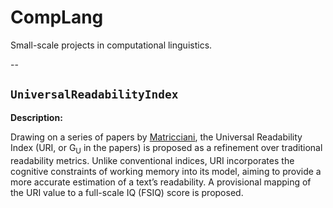 # CompLang
Small-scale projects in computational linguistics.

--

## `UniversalReadabilityIndex`

**Description:**

Drawing on a series of papers by [Matricciani](https://www.mdpi.com/2813-2203/2/2/16), the Universal Readability Index (URI, or G<sub>U</sub> in the papers) is proposed as a refinement over traditional readability metrics. Unlike conventional indices, URI incorporates the cognitive constraints of working memory into its model, aiming to provide a more accurate estimation of a text’s readability.
A provisional mapping of the URI value to a full-scale IQ (FSIQ) score is proposed.
